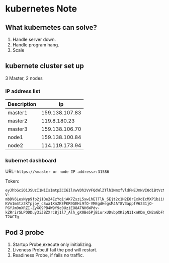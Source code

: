 # kubernetes Note
## What kubernetes can solve?
1. Handle server down.
2. Handle program hang.
3. Scale
## kubernete cluster set up
3 Master, 2 nodes
### IP address list


| Description | ip | 
| -------- | -------- | 
| master1     | 159.138.107.83     | 
| master2     | 119.8.180.23     | 
| master3     | 159.138.106.70    | 
| node1     | 159.138.100.84    | 
| node2     | 114.119.173.94    | 
### kubernet dashboard
URL=`https://<master or node IP address>:31586`

Token:
```shell=
eyJhbGciOiJSUzI1NiIsImtpZCI6IlVwVDh2VVFQdWlZTlhINmxfVldFNEJmNVI0d1BtVzN1WTQtd00yTjNMZG8ifQ.eyJpc3MiOiJrdWJlcm5ldGVzL3NlcnZpY2VhY2NvdW50Iiwia3ViZXJuZXRlcy5pby9zZXJ2aWNlYWNjb3VudC9uYW1lc3BhY2UiOiJrdWJlLXN5c3RlbSIsImt1YmVybmV0ZXMuaW8vc2VydmljZWFjY291bnQvc2VjcmV0Lm5hbWUiOiJhZG1pbi11c2VyLXRva2VuLWo2bXJyIiwia3ViZXJuZXRlcy5pby9zZXJ2aWNlYWNjb3VudC9zZXJ2aWNlLWFjY291bnQubmFtZSI6ImFkbWluLXVzZXIiLCJrdWJlcm5ldGVzLmlvL3NlcnZpY2VhY2NvdW50L3NlcnZpY2UtYWNjb3VudC51aWQiOiI2Nzc5NWQ4MS1kNTMzLTRhZDMtYjg2My1mMmNjMzQxZjFmMWMiLCJzdWIiOiJzeXN0ZW06c2VydmljZWFjY291bnQ6a3ViZS1zeXN0ZW06YWRtaW4tdXNlciJ9.SHlDcET85YBzr828JcGnlweVQHEWPpCK2EKhal1Dxo19u6PEbX9vfm5QEuk8DGa4LM-V-mbDV6LesNyp9fp2j1Qe24EzYq1jAK7ZszL5xw1hElTlN_SEjt2c1H2E0rExXdIcMXP1biiGgpalAjRk0M5q-KVn1m4tz2KTpjoy_cSwa1XmZKEPKR9GEHi9fO-VMEgdHegsMJAT8V3appfV6231jO-PGYJm0nXRZI-ZyXO9PB4W9Y9c0UziEO8ATNH6WPdv-kZRrirSLPODDuy3iJBZXrcBj1l7_Alh_gX0Be5PjBiurxUDvbpXKipN1IxnKDm_CN2oGbFXn6R-T2ACTg
```
## Pod 3 probe
1. Startup Probe,execute only initializing.
2. Liveness Probe,if fail the pod will restart.
3. Readiness Probe, if fails no traffic.
